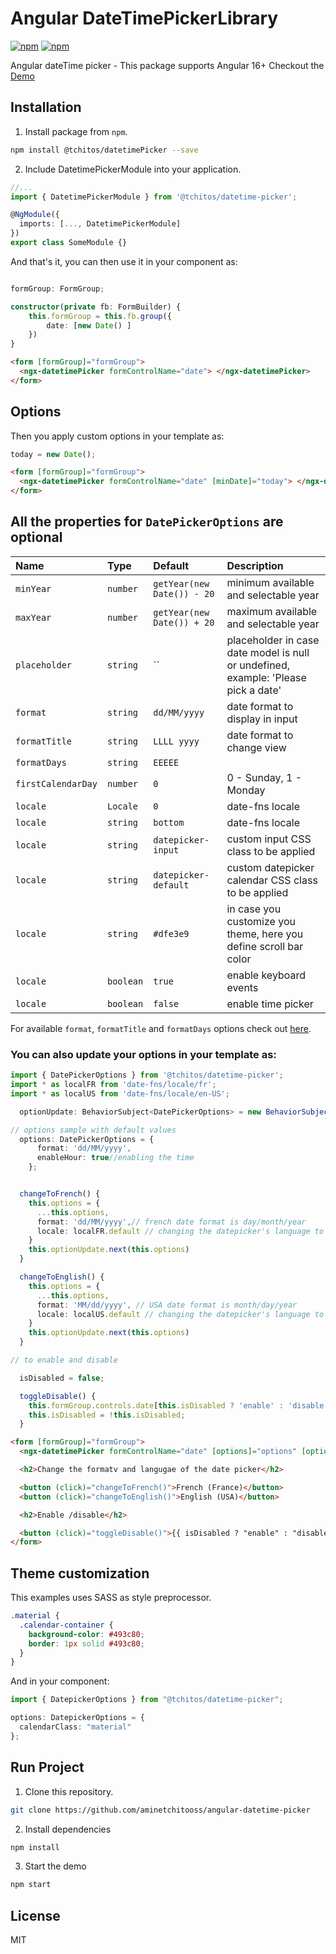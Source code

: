 # Angular DateTimePickerLibrary

[![npm](https://img.shields.io/npm/v/@tchitos/datetime-picker.svg?maxAge=2592000?style=flat-square)](https://www.npmjs.com/package/@tchitos/datetime-picker)
[![npm](https://img.shields.io/npm/dm/@tchitos/datetime-picker.svg)](https://www.npmjs.com/package/@tchitos/datetime-picker)

Angular dateTime picker - This package supports Angular 16+
Checkout the [Demo](https://aminetchitooss.github.io/angular-datetime-picker/)

## Installation

1. Install package from `npm`.

```sh
npm install @tchitos/datetimePicker --save
```

2. Include DatetimePickerModule into your application.

```ts
//...
import { DatetimePickerModule } from '@tchitos/datetime-picker';

@NgModule({
  imports: [..., DatetimePickerModule]
})
export class SomeModule {}
```

And that's it, you can then use it in your component as:

```ts

formGroup: FormGroup;

constructor(private fb: FormBuilder) {
    this.formGroup = this.fb.group({
        date: [new Date() ]
    })
}
```

```html
<form [formGroup]="formGroup">
  <ngx-datetimePicker formControlName="date"> </ngx-datetimePicker>
</form>
```

## Options

Then you apply custom options in your template as:

```ts
today = new Date();
```

```html
<form [formGroup]="formGroup">
  <ngx-datetimePicker formControlName="date" [minDate]="today"> </ngx-datetimePicker>
</form>
```

## All the properties for `DatePickerOptions` are optional

| Name               | Type      | Default                    | Description                                                                        |
| :----------------- | :-------- | :------------------------- | :--------------------------------------------------------------------------------- |
| `minYear`          | `number`  | `getYear(new Date()) - 20` | minimum available and selectable year                                              |
| `maxYear`          | `number`  | `getYear(new Date()) + 20` | maximum available and selectable year                                              |
| `placeholder`      | `string`  | ``                         | placeholder in case date model is null or undefined, example: 'Please pick a date' |
| `format`           | `string`  | `dd/MM/yyyy`               | date format to display in input                                                    |
| `formatTitle`      | `string`  | `LLLL yyyy`                | date format to change view                                                         |
| `formatDays`       | `string`  | `EEEEE`                    |                                                                                    |
| `firstCalendarDay` | `number`  | `0`                        | 0 - Sunday, 1 - Monday                                                             |
| `locale`           | `Locale`  | `0`                        | date-fns locale                                                                    |
| `locale`           | `string`  | `bottom`                   | date-fns locale                                                                    |
| `locale`           | `string`  | `datepicker-input`         | custom input CSS class to be applied                                               |
| `locale`           | `string`  | `datepicker-default`       | custom datepicker calendar CSS class to be applied                                 |
| `locale`           | `string`  | `#dfe3e9`                  | in case you customize you theme, here you define scroll bar color                  |
| `locale`           | `boolean` | `true`                     | enable keyboard events                                                             |
| `locale`           | `boolean` | `false`                    | enable time picker                                                                 |

For available `format`, `formatTitle` and `formatDays` options check out [here](https://date-fns.org/docs/format).

### You can also update your options in your template as:

```ts
import { DatePickerOptions } from '@tchitos/datetime-picker';
import * as localFR from 'date-fns/locale/fr';
import * as localUS from 'date-fns/locale/en-US';

  optionUpdate: BehaviorSubject<DatePickerOptions> = new BehaviorSubject<DatePickerOptions>({});

// options sample with default values
  options: DatePickerOptions = {
      format: 'dd/MM/yyyy',
      enableHour: true//enabling the time
    };


  changeToFrench() {
    this.options = {
      ...this.options,
      format: 'dd/MM/yyyy',// french date format is day/month/year
      locale: localFR.default // changing the datepicker's language to french
    }
    this.optionUpdate.next(this.options)
  }

  changeToEnglish() {
    this.options = {
      ...this.options,
      format: 'MM/dd/yyyy', // USA date format is month/day/year
      locale: localUS.default // changing the datepicker's language to english
    }
    this.optionUpdate.next(this.options)
  }

// to enable and disable

  isDisabled = false;

  toggleDisable() {
    this.formGroup.controls.date[this.isDisabled ? 'enable' : 'disable']();
    this.isDisabled = !this.isDisabled;
  }

```

```html
<form [formGroup]="formGroup">
  <ngx-datetimePicker formControlName="date" [options]="options" [optionUpdate]="optionUpdate"> </ngx-datetimePicker>

  <h2>Change the formatv and langugae of the date picker</h2>

  <button (click)="changeToFrench()">French (France)</button>
  <button (click)="changeToEnglish()">English (USA)</button>

  <h2>Enable /disable</h2>

  <button (click)="toggleDisable()">{{ isDisabled ? "enable" : "disable" }}</button>
</form>
```

## Theme customization

This examples uses SASS as style preprocessor.

```scss
.material {
  .calendar-container {
    background-color: #493c80;
    border: 1px solid #493c80;
  }
}
```

And in your component:

```ts
import { DatepickerOptions } from "@tchitos/datetime-picker";

options: DatepickerOptions = {
  calendarClass: "material"
};
```

## Run Project

1. Clone this repository.

```sh
git clone https://github.com/aminetchitooss/angular-datetime-picker
```

2. Install dependencies

```sh
npm install
```

3. Start the demo

```sh
npm start
```

## License

MIT
